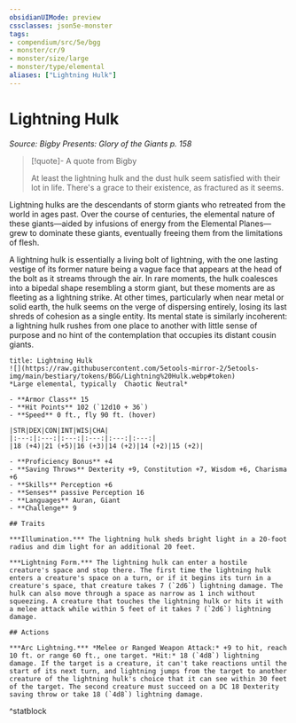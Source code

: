 ```yaml
---
obsidianUIMode: preview
cssclasses: json5e-monster
tags:
- compendium/src/5e/bgg
- monster/cr/9
- monster/size/large
- monster/type/elemental
aliases: ["Lightning Hulk"]
---
```

# Lightning Hulk
*Source: Bigby Presents: Glory of the Giants p. 158*  

> [!quote]- A quote from Bigby  
> 
> At least the lightning hulk and the dust hulk seem satisfied with their lot in life. There's a grace to their existence, as fractured as it seems.

Lightning hulks are the descendants of storm giants who retreated from the world in ages past. Over the course of centuries, the elemental nature of these giants—aided by infusions of energy from the Elemental Planes—grew to dominate these giants, eventually freeing them from the limitations of flesh.

A lightning hulk is essentially a living bolt of lightning, with the one lasting vestige of its former nature being a vague face that appears at the head of the bolt as it streams through the air. In rare moments, the hulk coalesces into a bipedal shape resembling a storm giant, but these moments are as fleeting as a lightning strike. At other times, particularly when near metal or solid earth, the hulk seems on the verge of dispersing entirely, losing its last shreds of cohesion as a single entity. Its mental state is similarly incoherent: a lightning hulk rushes from one place to another with little sense of purpose and no hint of the contemplation that occupies its distant cousin giants.

```ad-statblock
title: Lightning Hulk
![](https://raw.githubusercontent.com/5etools-mirror-2/5etools-img/main/bestiary/tokens/BGG/Lightning%20Hulk.webp#token)
*Large elemental, typically  Chaotic Neutral*

- **Armor Class** 15 
- **Hit Points** 102 (`12d10 + 36`)
- **Speed** 0 ft., fly 90 ft. (hover)

|STR|DEX|CON|INT|WIS|CHA|
|:---:|:---:|:---:|:---:|:---:|:---:|
|18 (+4)|21 (+5)|16 (+3)|14 (+2)|14 (+2)|15 (+2)|

- **Proficiency Bonus** +4
- **Saving Throws** Dexterity +9, Constitution +7, Wisdom +6, Charisma +6
- **Skills** Perception +6
- **Senses** passive Perception 16
- **Languages** Auran, Giant
- **Challenge** 9

## Traits

***Illumination.*** The lightning hulk sheds bright light in a 20-foot radius and dim light for an additional 20 feet.

***Lightning Form.*** The lightning hulk can enter a hostile creature's space and stop there. The first time the lightning hulk enters a creature's space on a turn, or if it begins its turn in a creature's space, that creature takes 7 (`2d6`) lightning damage. The hulk can also move through a space as narrow as 1 inch without squeezing. A creature that touches the lightning hulk or hits it with a melee attack while within 5 feet of it takes 7 (`2d6`) lightning damage.

## Actions

***Arc Lightning.*** *Melee or Ranged Weapon Attack:* +9 to hit, reach 10 ft. or range 60 ft., one target. *Hit:* 18 (`4d8`) lightning damage. If the target is a creature, it can't take reactions until the start of its next turn, and lightning jumps from the target to another creature of the lightning hulk's choice that it can see within 30 feet of the target. The second creature must succeed on a DC 18 Dexterity saving throw or take 18 (`4d8`) lightning damage.
```
^statblock